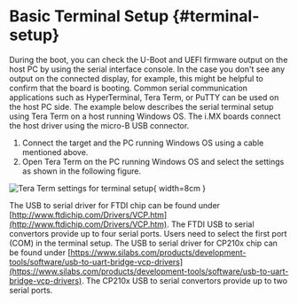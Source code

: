 ﻿Basic Terminal Setup {#terminal-setup}
====
During the boot, you can check the U-Boot and UEFI firmware output on the host PC by using the serial interface console.
In the case you don't see any output on the connected display, for example, this might be helpful to confirm that the board is booting.
Common serial communication applications such as HyperTerminal, Tera Term, or PuTTY can be used on the host PC side. The example below describes the serial terminal setup using Tera Term on a host running Windows OS.
The i.MX boards connect the host driver using the micro-B USB connector.

1. Connect the target and the PC running Windows OS using a cable mentioned above.
2. Open Tera Term on the PC running Windows OS and select the settings as shown in
the following figure.

![Tera Term settings for terminal setup](images/com_settings.png "Teraterm settings for terminal setup"){ width=8cm }

The USB to serial driver for FTDI chip can be found under [http://www.ftdichip.com/Drivers/VCP.htm](http://www.ftdichip.com/Drivers/VCP.htm).
The FTDI USB to serial convertors provide up to four serial ports. Users need to select the first port (COM) in the terminal setup.
The USB to serial driver for CP210x chip can be found under [https://www.silabs.com/products/development-tools/software/usb-to-uart-bridge-vcp-drivers](https://www.silabs.com/products/development-tools/software/usb-to-uart-bridge-vcp-drivers). 
The CP210x USB to serial convertors provide up to two serial ports.
